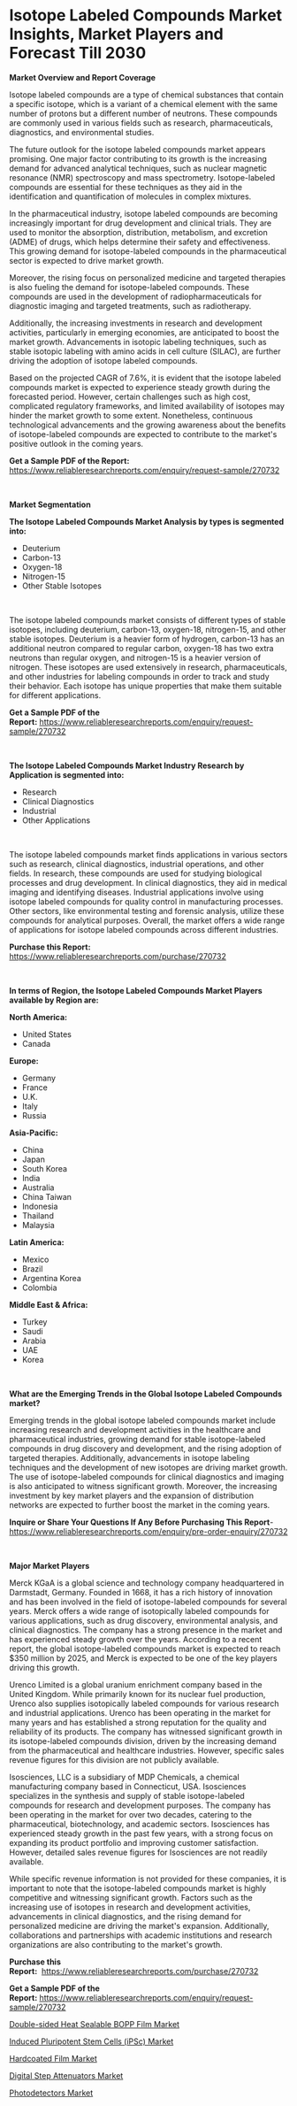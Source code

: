 <p><h1>Isotope Labeled Compounds Market Insights, Market Players and Forecast Till 2030</h1></p><p><strong>Market Overview and Report Coverage</strong></p>
<p><p>Isotope labeled compounds are a type of chemical substances that contain a specific isotope, which is a variant of a chemical element with the same number of protons but a different number of neutrons. These compounds are commonly used in various fields such as research, pharmaceuticals, diagnostics, and environmental studies.</p><p>The future outlook for the isotope labeled compounds market appears promising. One major factor contributing to its growth is the increasing demand for advanced analytical techniques, such as nuclear magnetic resonance (NMR) spectroscopy and mass spectrometry. Isotope-labeled compounds are essential for these techniques as they aid in the identification and quantification of molecules in complex mixtures.</p><p>In the pharmaceutical industry, isotope labeled compounds are becoming increasingly important for drug development and clinical trials. They are used to monitor the absorption, distribution, metabolism, and excretion (ADME) of drugs, which helps determine their safety and effectiveness. This growing demand for isotope-labeled compounds in the pharmaceutical sector is expected to drive market growth.</p><p>Moreover, the rising focus on personalized medicine and targeted therapies is also fueling the demand for isotope-labeled compounds. These compounds are used in the development of radiopharmaceuticals for diagnostic imaging and targeted treatments, such as radiotherapy.</p><p>Additionally, the increasing investments in research and development activities, particularly in emerging economies, are anticipated to boost the market growth. Advancements in isotopic labeling techniques, such as stable isotopic labeling with amino acids in cell culture (SILAC), are further driving the adoption of isotope labeled compounds.</p><p>Based on the projected CAGR of 7.6%, it is evident that the isotope labeled compounds market is expected to experience steady growth during the forecasted period. However, certain challenges such as high cost, complicated regulatory frameworks, and limited availability of isotopes may hinder the market growth to some extent. Nonetheless, continuous technological advancements and the growing awareness about the benefits of isotope-labeled compounds are expected to contribute to the market's positive outlook in the coming years.</p></p>
<p><strong>Get a Sample PDF of the Report:</strong> <a href="https://www.reliableresearchreports.com/enquiry/request-sample/270732">https://www.reliableresearchreports.com/enquiry/request-sample/270732</a></p>
<p>&nbsp;</p>
<p><strong>Market Segmentation</strong></p>
<p><strong>The Isotope Labeled Compounds Market Analysis by types is segmented into:</strong></p>
<p><ul><li>Deuterium</li><li>Carbon-13</li><li>Oxygen-18</li><li>Nitrogen-15</li><li>Other Stable Isotopes</li></ul></p>
<p>&nbsp;</p>
<p><p>The isotope labeled compounds market consists of different types of stable isotopes, including deuterium, carbon-13, oxygen-18, nitrogen-15, and other stable isotopes. Deuterium is a heavier form of hydrogen, carbon-13 has an additional neutron compared to regular carbon, oxygen-18 has two extra neutrons than regular oxygen, and nitrogen-15 is a heavier version of nitrogen. These isotopes are used extensively in research, pharmaceuticals, and other industries for labeling compounds in order to track and study their behavior. Each isotope has unique properties that make them suitable for different applications.</p></p>
<p><strong>Get a Sample PDF of the Report:</strong>&nbsp;<a href="https://www.reliableresearchreports.com/enquiry/request-sample/270732">https://www.reliableresearchreports.com/enquiry/request-sample/270732</a></p>
<p>&nbsp;</p>
<p><strong>The Isotope Labeled Compounds Market Industry Research by Application is segmented into:</strong></p>
<p><ul><li>Research</li><li>Clinical Diagnostics</li><li>Industrial</li><li>Other Applications</li></ul></p>
<p>&nbsp;</p>
<p><p>The isotope labeled compounds market finds applications in various sectors such as research, clinical diagnostics, industrial operations, and other fields. In research, these compounds are used for studying biological processes and drug development. In clinical diagnostics, they aid in medical imaging and identifying diseases. Industrial applications involve using isotope labeled compounds for quality control in manufacturing processes. Other sectors, like environmental testing and forensic analysis, utilize these compounds for analytical purposes. Overall, the market offers a wide range of applications for isotope labeled compounds across different industries.</p></p>
<p><strong>Purchase this Report:</strong>&nbsp; <a href="https://www.reliableresearchreports.com/purchase/270732">https://www.reliableresearchreports.com/purchase/270732</a></p>
<p>&nbsp;</p>
<p><strong>In terms of Region, the Isotope Labeled Compounds Market Players available by Region are:</strong></p>
<p>
    <p> <strong> North America: </strong>
        <ul>
            <li>United States</li>
            <li>Canada</li>
        </ul>
        </p> 
    <p> <strong> Europe: </strong>
        <ul>
            <li>Germany</li>
            <li>France</li>
            <li>U.K.</li>
            <li>Italy</li>
            <li>Russia</li>
        </ul>
        </p> 
    <p> <strong> Asia-Pacific: </strong>
        <ul>
            <li>China</li>
            <li>Japan</li>
            <li>South Korea</li>
            <li>India</li>
            <li>Australia</li>
            <li>China Taiwan</li>
            <li>Indonesia</li>
            <li>Thailand</li>
            <li>Malaysia</li>
        </ul>
        </p> 
    <p> <strong> Latin America: </strong>
        <ul>
            <li>Mexico</li>
            <li>Brazil</li>
            <li>Argentina Korea</li>
            <li>Colombia</li>
        </ul>
        </p> 
    <p> <strong> Middle East & Africa: </strong>
        <ul>
            <li>Turkey</li>
            <li>Saudi</li>
            <li>Arabia</li>
            <li>UAE</li>
            <li>Korea</li>
        </ul>
    </p>
    </p>
<p>&nbsp;</p>
<p><strong>What are the Emerging Trends in the Global Isotope Labeled Compounds market?</strong></p>
<p><p>Emerging trends in the global isotope labeled compounds market include increasing research and development activities in the healthcare and pharmaceutical industries, growing demand for stable isotope-labeled compounds in drug discovery and development, and the rising adoption of targeted therapies. Additionally, advancements in isotope labeling techniques and the development of new isotopes are driving market growth. The use of isotope-labeled compounds for clinical diagnostics and imaging is also anticipated to witness significant growth. Moreover, the increasing investment by key market players and the expansion of distribution networks are expected to further boost the market in the coming years.</p></p>
<p><strong>Inquire or Share Your Questions If Any Before Purchasing This Report</strong>- <a href="https://www.reliableresearchreports.com/enquiry/pre-order-enquiry/270732">https://www.reliableresearchreports.com/enquiry/pre-order-enquiry/270732</a></p>
<p>&nbsp;</p>
<p><strong>Major Market Players</strong></p>
<p><p>Merck KGaA is a global science and technology company headquartered in Darmstadt, Germany. Founded in 1668, it has a rich history of innovation and has been involved in the field of isotope-labeled compounds for several years. Merck offers a wide range of isotopically labeled compounds for various applications, such as drug discovery, environmental analysis, and clinical diagnostics. The company has a strong presence in the market and has experienced steady growth over the years. According to a recent report, the global isotope-labeled compounds market is expected to reach $350 million by 2025, and Merck is expected to be one of the key players driving this growth.</p><p>Urenco Limited is a global uranium enrichment company based in the United Kingdom. While primarily known for its nuclear fuel production, Urenco also supplies isotopically labeled compounds for various research and industrial applications. Urenco has been operating in the market for many years and has established a strong reputation for the quality and reliability of its products. The company has witnessed significant growth in its isotope-labeled compounds division, driven by the increasing demand from the pharmaceutical and healthcare industries. However, specific sales revenue figures for this division are not publicly available.</p><p>Isosciences, LLC is a subsidiary of MDP Chemicals, a chemical manufacturing company based in Connecticut, USA. Isosciences specializes in the synthesis and supply of stable isotope-labeled compounds for research and development purposes. The company has been operating in the market for over two decades, catering to the pharmaceutical, biotechnology, and academic sectors. Isosciences has experienced steady growth in the past few years, with a strong focus on expanding its product portfolio and improving customer satisfaction. However, detailed sales revenue figures for Isosciences are not readily available.</p><p>While specific revenue information is not provided for these companies, it is important to note that the isotope-labeled compounds market is highly competitive and witnessing significant growth. Factors such as the increasing use of isotopes in research and development activities, advancements in clinical diagnostics, and the rising demand for personalized medicine are driving the market's expansion. Additionally, collaborations and partnerships with academic institutions and research organizations are also contributing to the market's growth.</p></p>
<p><strong>Purchase this Report:</strong>&nbsp;&nbsp;<a href="https://www.reliableresearchreports.com/purchase/270732">https://www.reliableresearchreports.com/purchase/270732</a></p>
<p></p>
<p><strong>Get a Sample PDF of the Report:</strong>&nbsp;<a href="https://www.reliableresearchreports.com/enquiry/request-sample/270732">https://www.reliableresearchreports.com/enquiry/request-sample/270732</a></p>
<p><p><a href="https://medium.com/@lincolnfeil/double-sided-heat-sealable-bopp-film-market-exploring-market-share-market-trends-and-future-c586547d4582">Double-sided Heat Sealable BOPP Film Market</a></p><p><a href="https://github.com/CliffMedina6/Market-Research-Report-List-1/blob/main/induced-pluripotent-stem-cells-ipsc-market.md">Induced Pluripotent Stem Cells (iPSc) Market</a></p><p><a href="https://medium.com/@justicelang2023/hardcoated-film-market-analysis-its-cagr-market-segmentation-and-global-industry-overview-0d7683b4c929">Hardcoated Film Market</a></p><p><a href="https://www.linkedin.com/pulse/digital-step-attenuators-market-size-2023-2030-global-industrial-ydjae/">Digital Step Attenuators Market</a></p><p><a href="https://www.linkedin.com/pulse/photodetectors-market-size-2023-2030-global-industrial-analysis-ucwje/">Photodetectors Market</a></p></p>